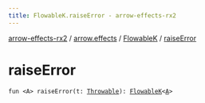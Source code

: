 ```yaml
---
title: FlowableK.raiseError - arrow-effects-rx2
---
```


[arrow-effects-rx2](../../index.html) / [arrow.effects](../index.html) / [FlowableK](index.html) / [raiseError](./raise-error.html)

# raiseError

`fun <A> raiseError(t: `[`Throwable`](https://kotlinlang.org/api/latest/jvm/stdlib/kotlin/-throwable/index.html)`): `[`FlowableK`](index.html)`<`[`A`](raise-error.html#A)`>`